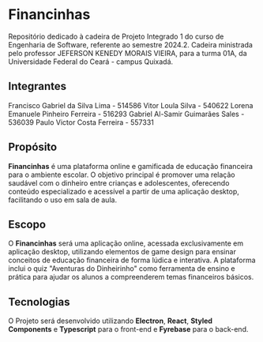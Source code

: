# Financinhas
Repositório dedicado à cadeira de Projeto Integrado 1 do curso de Engenharia de Software, referente ao semestre 2024.2.
Cadeira ministrada pelo professor JEFERSON KENEDY MORAIS VIEIRA, para a turma  01A, da Universidade Federal do Ceará - campus Quixadá.

## Integrantes
Francisco Gabriel da Silva Lima - 514586
Vitor Loula Silva - 540622
Lorena Emanuele Pinheiro Ferreira - 516293
Gabriel Al-Samir Guimarães Sales - 536039
Paulo Victor Costa Ferreira - 557331

## Propósito
**Financinhas** é uma plataforma online e gamificada de educação financeira para o ambiente escolar. O objetivo principal é promover uma relação saudável com o dinheiro entre crianças e adolescentes, oferecendo conteúdo especializado e acessível a partir de uma aplicação desktop, facilitando o uso em sala de aula.

## Escopo
O **Financinhas** será uma aplicação online, acessada exclusivamente em aplicação desktop, utilizando elementos de game design para ensinar conceitos de educação financeira de forma lúdica e interativa. A plataforma inclui o quiz "Aventuras do Dinheirinho" como ferramenta de ensino e prática para ajudar os alunos a compreenderem temas financeiros básicos.

## Tecnologias
O Projeto será desenvolvido utilizando **Electron**, **React**, **Styled Components** e **Typescript** para o front-end e **Fyrebase** para o back-end.







